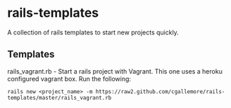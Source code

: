 rails-templates
===============

A collection of rails templates to start new projects quickly.

Templates
---------

rails_vagrant.rb - Start a rails project with Vagrant.  This one uses a heroku configured vagrant box.  Run the following:

    rails new <project_name> -m https://raw2.github.com/cgallemore/rails-templates/master/rails_vagrant.rb
